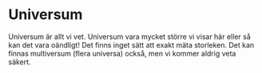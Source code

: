 # Universum

Universum är allt vi vet. Universum vara mycket större vi visar här eller så kan
det vara oändligt! Det finns inget sätt att exakt mäta storleken. Det kan finnas
multiversum (flera universa) också, men vi kommer aldrig veta säkert.
